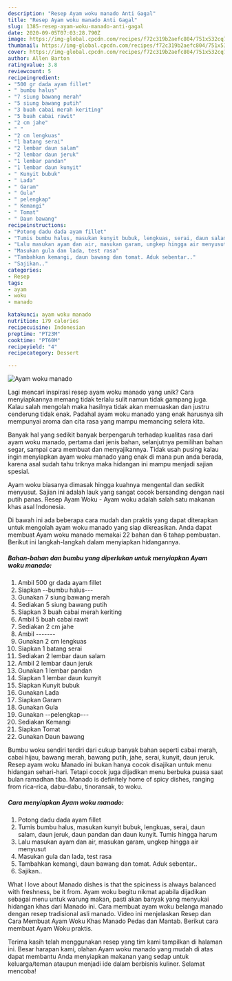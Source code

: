 ```yaml
---
description: "Resep Ayam woku manado Anti Gagal"
title: "Resep Ayam woku manado Anti Gagal"
slug: 1385-resep-ayam-woku-manado-anti-gagal
date: 2020-09-05T07:03:28.790Z
image: https://img-global.cpcdn.com/recipes/f72c319b2aefc804/751x532cq70/ayam-woku-manado-foto-resep-utama.jpg
thumbnail: https://img-global.cpcdn.com/recipes/f72c319b2aefc804/751x532cq70/ayam-woku-manado-foto-resep-utama.jpg
cover: https://img-global.cpcdn.com/recipes/f72c319b2aefc804/751x532cq70/ayam-woku-manado-foto-resep-utama.jpg
author: Allen Barton
ratingvalue: 3.8
reviewcount: 5
recipeingredient:
- "500 gr dada ayam fillet"
- " bumbu halus"
- "7 siung bawang merah"
- "5 siung bawang putih"
- "3 buah cabai merah keriting"
- "5 buah cabai rawit"
- "2 cm jahe"
- " "
- "2 cm lengkuas"
- "1 batang serai"
- "2 lembar daun salam"
- "2 lembar daun jeruk"
- "1 lembar pandan"
- "1 lembar daun kunyit"
- " Kunyit bubuk"
- " Lada"
- " Garam"
- " Gula"
- " pelengkap"
- " Kemangi"
- " Tomat"
- " Daun bawang"
recipeinstructions:
- "Potong dadu dada ayam fillet"
- "Tumis bumbu halus, masukan kunyit bubuk, lengkuas, serai, daun salam, daun jeruk, daun pandan dan daun kunyit. Tumis hingga harum"
- "Lalu masukan ayam dan air, masukan garam, ungkep hingga air menyusut"
- "Masukan gula dan lada, test rasa"
- "Tambahkan kemangi, daun bawang dan tomat. Aduk sebentar.."
- "Sajikan.."
categories:
- Resep
tags:
- ayam
- woku
- manado

katakunci: ayam woku manado 
nutrition: 179 calories
recipecuisine: Indonesian
preptime: "PT23M"
cooktime: "PT60M"
recipeyield: "4"
recipecategory: Dessert

---
```



![Ayam woku manado](https://img-global.cpcdn.com/recipes/f72c319b2aefc804/751x532cq70/ayam-woku-manado-foto-resep-utama.jpg)

Lagi mencari inspirasi resep ayam woku manado yang unik? Cara menyiapkannya memang tidak terlalu sulit namun tidak gampang juga. Kalau salah mengolah maka hasilnya tidak akan memuaskan dan justru cenderung tidak enak. Padahal ayam woku manado yang enak harusnya sih mempunyai aroma dan cita rasa yang mampu memancing selera kita.

Banyak hal yang sedikit banyak berpengaruh terhadap kualitas rasa dari ayam woku manado, pertama dari jenis bahan, selanjutnya pemilihan bahan segar, sampai cara membuat dan menyajikannya. Tidak usah pusing kalau ingin menyiapkan ayam woku manado yang enak di mana pun anda berada, karena asal sudah tahu triknya maka hidangan ini mampu menjadi sajian spesial.

Ayam woku biasanya dimasak hingga kuahnya mengental dan sedikit menyusut. Sajian ini adalah lauk yang sangat cocok bersanding dengan nasi putih panas. Resep Ayam Woku - Ayam woku adalah salah satu makanan khas asal Indonesia.


Di bawah ini ada beberapa cara mudah dan praktis yang dapat diterapkan untuk mengolah ayam woku manado yang siap dikreasikan. Anda dapat membuat Ayam woku manado memakai 22 bahan dan 6 tahap pembuatan. Berikut ini langkah-langkah dalam menyiapkan hidangannya.

<!--inarticleads1-->

##### Bahan-bahan dan bumbu yang diperlukan untuk menyiapkan Ayam woku manado:

1. Ambil 500 gr dada ayam fillet
1. Siapkan  --bumbu halus---
1. Gunakan 7 siung bawang merah
1. Sediakan 5 siung bawang putih
1. Siapkan 3 buah cabai merah keriting
1. Ambil 5 buah cabai rawit
1. Sediakan 2 cm jahe
1. Ambil  -------
1. Gunakan 2 cm lengkuas
1. Siapkan 1 batang serai
1. Sediakan 2 lembar daun salam
1. Ambil 2 lembar daun jeruk
1. Gunakan 1 lembar pandan
1. Siapkan 1 lembar daun kunyit
1. Siapkan  Kunyit bubuk
1. Gunakan  Lada
1. Siapkan  Garam
1. Gunakan  Gula
1. Gunakan  --pelengkap---
1. Sediakan  Kemangi
1. Siapkan  Tomat
1. Gunakan  Daun bawang


Bumbu woku sendiri terdiri dari cukup banyak bahan seperti cabai merah, cabai hijau, bawang merah, bawang putih, jahe, serai, kunyit, daun jeruk. Resep ayam woku Manado ini bukan hanya cocok disajikan untuk menu hidangan sehari-hari. Tetapi cocok juga dijadikan menu berbuka puasa saat bulan ramadhan tiba. Manado is definitely home of spicy dishes, ranging from rica-rica, dabu-dabu, tinoransak, to woku. 

<!--inarticleads2-->

##### Cara menyiapkan Ayam woku manado:

1. Potong dadu dada ayam fillet
1. Tumis bumbu halus, masukan kunyit bubuk, lengkuas, serai, daun salam, daun jeruk, daun pandan dan daun kunyit. Tumis hingga harum
1. Lalu masukan ayam dan air, masukan garam, ungkep hingga air menyusut
1. Masukan gula dan lada, test rasa
1. Tambahkan kemangi, daun bawang dan tomat. Aduk sebentar..
1. Sajikan..


What I love about Manado dishes is that the spiciness is always balanced with freshness, be it from. Ayam woku begitu nikmat apabila dijadikan sebagai menu untuk warung makan, pasti akan banyak yang menyukai hidangan khas dari Manado ini. Cara membuat ayam woku belanga manado dengan resep tradisional asli manado. Video ini menjelaskan Resep dan Cara Membuat Ayam Woku Khas Manado Pedas dan Mantab. Berikut cara membuat Ayam Woku praktis. 

Terima kasih telah menggunakan resep yang tim kami tampilkan di halaman ini. Besar harapan kami, olahan Ayam woku manado yang mudah di atas dapat membantu Anda menyiapkan makanan yang sedap untuk keluarga/teman ataupun menjadi ide dalam berbisnis kuliner. Selamat mencoba!
